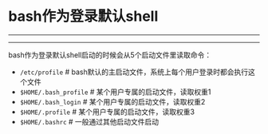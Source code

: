 # bash作为登录默认shell

---

---

bash作为登录默认shell启动的时候会从5个启动文件里读取命令：

- `/etc/profile`				# bash默认的主启动文件，系统上每个用户登录时都会执行这个文件
- `$HOME/.bash_profile`                  # 某个用户专属的启动文件，读取权重1
- `$HOME/.bash_login`                      # 某个用户专属的启动文件，读取权重2
- `$HOME/.profile`                            # 某个用户专属的启动文件，读取权重3
- `$HOME/.bashrc`                              # 一般通过其他启动文件启动

